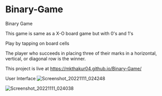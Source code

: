 # Binary-Game
Binary Game

This game is same as a X-O board game but with 0's and 1's

Play by tapping on board cells

The player who succeeds in placing three of their marks in a horizontal, vertical, or diagonal row is the winner.

This project is live at https://mkthakur04.github.io/Binary-Game/

User Interface
![Screenshot_20221111_024248](https://user-images.githubusercontent.com/84763123/201307669-41f3fafb-1237-47f6-a3ca-c95c3b07aca8.png)

![Screenshot_20221111_024038](https://user-images.githubusercontent.com/84763123/201307676-e24e557f-6265-470d-aeab-a51e0575a7d0.png)
